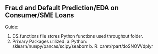 ## Fraud and Default Prediction/EDA on Consumer/SME Loans

Guide: 
1. DS_functions file stores Python functions used throughout folder. 
2. Primary Packages utilized: 
   a. Python: sklearn/numpy/pandas/scipy/seaborn
   b. R: caret/rpart/doSNOW/dplyr
